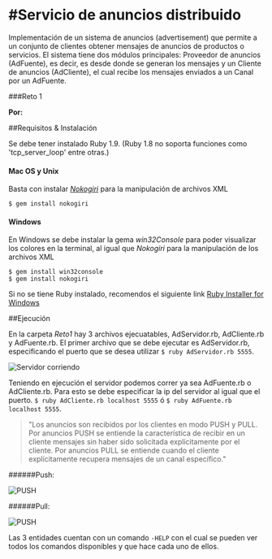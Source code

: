 #Servicio de anuncios distribuido
========
Implementación de un sistema de anuncios (advertisement) que permite a un conjunto de clientes
obtener mensajes de anuncios de productos o servicios. El sistema tiene dos módulos principales:
Proveedor de anuncios (AdFuente), es decir, es desde donde se generan los mensajes y un Cliente de
anuncios (AdCliente), el cual recibe los mensajes enviados a un Canal por un AdFuente.

###Reto 1

 **Por:**


##Requisitos & Instalación

Se debe tener instalado Ruby 1.9. (Ruby 1.8 no soporta funciones como 'tcp_server_loop' entre otras.)

#### Mac OS y Unix
 Basta con instalar _[Nokogiri](http://nokogiri.org/)_ para la manipulación de archivos XML
 
    $ gem install nokogiri

#### Windows
 En Windows se debe instalar la gema _win32Console_ para poder visualizar los colores en la terminal, al igual que _Nokogiri_ para la manipulación de los archivos XML
 
    $ gem install win32console
    $ gem install nokogiri
 Si no se tiene Ruby instalado, recomendos el siguiente link [Ruby Installer for Windows](http://rubyinstaller.org/)
 
##Ejecución

En la carpeta _Reto1_ hay 3 archivos ejecuatables, AdServidor.rb, AdCliente.rb y AdFuente.rb. El primer archivo que se debe ejecutar
es AdServidor.rb, especificando el puerto que se desea utilizar `$ ruby AdServidor.rb 5555`.

![Servidor corriendo](https://github.com/esbanarango/Topicos-Especiales-en-Telematica/blob/master/Reto%201/Docs/Imgs/AdServidor%20corriendo.png?raw=true)

Teniendo en ejecución el servidor podemos correr ya sea AdFuente.rb o AdCliente.rb. Para esto se debe especificar la ip del servidor 
al igual que el puerto. `$ ruby AdCliente.rb localhost 5555` ó `$ ruby AdFuente.rb localhost 5555`.

>"Los anuncios son recibidos por los clientes en modo PUSH y PULL. Por anuncios PUSH se entiende la característica de recibir en un cliente 
>mensajes sin haber sido solicitada explícitamente por el cliente. Por anuncios PULL se entiende cuando el cliente explícitamente recupera mensajes de un canal específico."

######Push:

![PUSH](https://github.com/esbanarango/Topicos-Especiales-en-Telematica/blob/master/Reto%201/Docs/Imgs/Envio%20mensaje%20push.png?raw=true)

######Pull: 

![PUSH](https://github.com/esbanarango/Topicos-Especiales-en-Telematica/blob/master/Reto%201/Docs/Imgs/Envio%20mensajes%20pull.png?raw=true)

Las 3 entidades cuentan con un comando `-HELP` con el cual se pueden ver todos los comandos disponibles y que hace cada uno
de ellos.